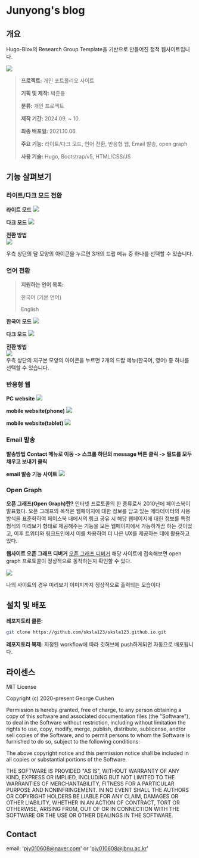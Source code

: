 # Junyong's blog

## 개요
Hugo-Blox의 Research Group Template을 기반으로 만들어진 정적 웹사이트입니다.

![](https://github.com/sksla123/sksla123.github.io/blob/main/images/light.png)

> **프로젝트:** 개인 포트폴리오 사이트
>
> **기획 및 제작:** 박준용
>
> **분류:** 개인 프로젝트
>
> **제작 기간:** 2024.09. ~ 10.
>
> **최종 배포일:** 2021.10.06.
>
> **주요 기능:** 라이트/다크 모드, 언어 전환, 반응형 웹, Email 발송, open graph
>
> **사용 기술:** Hugo, Bootstrap/v5, HTML/CSS/JS

## 기능 살펴보기

### 라이트/다크 모드 전환

**라이트 모드**
![](https://github.com/sksla123/sksla123.github.io/blob/main/images/light.png)



**다크 모드**
![](https://github.com/sksla123/sksla123.github.io/blob/main/images/dark.png)



**전환 방법**
<br>
![](https://github.com/sksla123/sksla123.github.io/blob/main/images/day_night_conv.png)
<br>

우측 상단의 달 모양의 아이콘을 누르면 3개의 드랍 메뉴 중 하나를 선택할 수 있습니다.

### 언어 전환

> **지원하는 언어 목록:**
>
> 한국어 (기본 언어)
>
> English



**한국어 모드**
![](https://github.com/sksla123/sksla123.github.io/blob/main/images/light.png)



**다크 모드**
![](https://github.com/sksla123/sksla123.github.io/blob/main/images/eng.png)



**전환 방법**
<br>
![](https://github.com/sksla123/sksla123.github.io/blob/main/images/lang_conv.png)
<br>
우측 상단의 지구본 모양의 아이콘을 누르면 2개의 드랍 메뉴(한국어, 영어) 중 하나를 선택할 수 있습니다.

### 반응형 웹

**PC website**
![](https://github.com/sksla123/sksla123.github.io/blob/main/images/light.png)



**mobile website(phone)**
![](https://github.com/sksla123/sksla123.github.io/blob/main/images/mobile.jpg)



**mobile website(tablet)**
![](https://github.com/sksla123/sksla123.github.io/blob/main/images/tablet.png)



### Email 발송
**발송방법**
**Contact 메뉴로 이동 -> 스크롤 하단의 message 버튼 클릭 -> 필드를 모두 채우고 보내기 클릭**

**email 발송 기능 사이트**
![](https://github.com/sksla123/sksla123.github.io/blob/main/images/email.png)



### Open Graph
**오픈 그래프(Open Graph)란?**
인터넷 프로토콜의 한 종류로서 2010년에 페이스북이 발표했다.
오픈 그래프의 목적은 웹페이지에 대한 정보를 담고 있는 메타데이터의 사용방식을 표준화하여
페이스북 내에서의 링크 공유 시 해당 웹페이지에 대한 정보를 특정 형식의 미리보기 형태로 제공해주는 기능을 모든 웹페이지에서 가능하게끔 하는 것이었고, 이후 트위터와 링크드인에서 이를 차용하여 더 나은 UX를 제공하는 데에 활용하고 있다.



**웹사이트 오픈 그래프 디버거**
[오픈 그래프 디버거](https://developers.facebook.com/tools/debug/?q=https%3A%2F%2Fsksla123.github.io%2F)
해당 사이트에 접속해보면 open graph 프로토콜이 정상적으로 동작하는지 확인할 수 있다.

![](https://github.com/sksla123/sksla123.github.io/blob/main/images/open_graph_debugger.png)



나의 사이트의 경우 미리보기 이미지까지 정상적으로 출력되는 모습이다


## 설치 및 배포

**레포지토리 클론:**


```bash
git clone https://github.com/sksla123/sksla123.github.io.git
```
**레포지토리 복제:**
지정된 workflow에 따라 깃허브에 push하게되면 자동으로 배포됩니다.

## 라이센스

MIT License

Copyright (c) 2020-present George Cushen

Permission is hereby granted, free of charge, to any person obtaining a copy of this software and associated documentation files (the "Software"), to deal in the Software without restriction, including without limitation the rights to use, copy, modify, merge, publish, distribute, sublicense, and/or sell copies of the Software, and to permit persons to whom the Software is furnished to do so, subject to the following conditions:

The above copyright notice and this permission notice shall be included in all copies or substantial portions of the Software.

THE SOFTWARE IS PROVIDED "AS IS", WITHOUT WARRANTY OF ANY KIND, EXPRESS OR IMPLIED, INCLUDING BUT NOT LIMITED TO THE WARRANTIES OF MERCHANTABILITY, FITNESS FOR A PARTICULAR PURPOSE AND NONINFRINGEMENT. IN NO EVENT SHALL THE AUTHORS OR COPYRIGHT HOLDERS BE LIABLE FOR ANY CLAIM, DAMAGES OR OTHER LIABILITY, WHETHER IN AN ACTION OF CONTRACT, TORT OR OTHERWISE, ARISING FROM, OUT OF OR IN CONNECTION WITH THE SOFTWARE OR THE USE OR OTHER DEALINGS IN THE SOFTWARE.



## Contact
email: 'pjy010608@naver.com' or 'pjy010608@jbnu.ac.kr'
